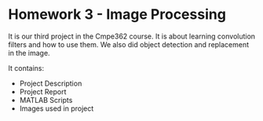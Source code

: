 # Homework 3 - Image Processing

It is our third project in the Cmpe362 course. It is about learning convolution filters and how to use them. We also did object detection and replacement in the image.

It contains:

* Project Description
* Project Report
* MATLAB Scripts
* Images used in project
